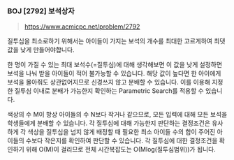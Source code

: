 ### BOJ [2792] 보석상자
> https://www.acmicpc.net/problem/2792

질투심을 최소로하기 위해서는 아이들이 가지는 보석의 개수를 최대한 고르게하여 최댓값을 낮게 만들어야합니다.

한 명이 가질 수 있는 최대 보석수(=질투심)에 대해 생각해보면 이 값을 낮게 설정하면 보석을 나눠 받을 아이들이 적어 불가능할 수 있습니다. 해당 값이 높다면 한 아이에게 보석을 몰아줘도 상관없어지므로 신경쓰지 않고 분배할 수 있습니다. 이를 이용해 지정한 질투심 이내로 분배가 가능한지 확인하는 Parametric Search를 적용할 수 있습니다.

색상의 수 M이 항상 아이들의 수 N보다 작거나 같으므로, 모든 입력에 대해 모든 보석을 학생들에게 분배할 수 있습니다. 각 질투심에 대해 가능한지 판단하는 결정조건은 유사하게 각 색상을 질투심을 넘지 않게 배정할 때 필요한 최소 아이들 수의 합이 주어진 아이들의 수보다 작은지를 확인하여 판단할 수 있습니다. 각 질투심에 대한 결정조건을 확인하기 위해 O(M)이 걸리므로 전체 시간복잡도는 O(Mlog(질투심범위))가 됩니다.
